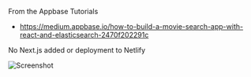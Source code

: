 From the Appbase Tutorials

  - https://medium.appbase.io/how-to-build-a-movie-search-app-with-react-and-elasticsearch-2470f202291c

No Next.js added or deployment to Netlify

![Screenshot](https://i.imgur.com/CgbKu3j.jpg)

